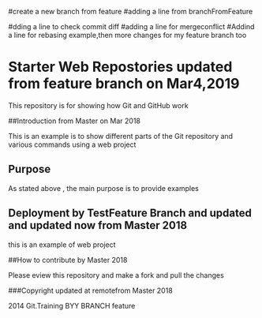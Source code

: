 
#create a new branch from feature
#adding a line from branchFromFeature

#dding a line to check commit diff
#adding a line for mergeconflict
#Addind a line for rebasing example,then more changes for my feature branch too
# Starter Web Repostories updated from feature branch on Mar4,2019

This repository is for showing how Git and GitHub work

##Introduction from Master on Mar 2018

This is an example is to show different parts of the Git repository and various commands using a web project

## Purpose

As stated above , the main purpose is to provide examples

## Deployment by TestFeature Branch and updated and updated now from Master 2018

this is an example of web project 

##How to contribute by Master 2018


Please eview this repository and make a fork and pull the changes


###Copyright updated at remotefrom Master 2018

2014 Git.Training BYY BRANCH feature

